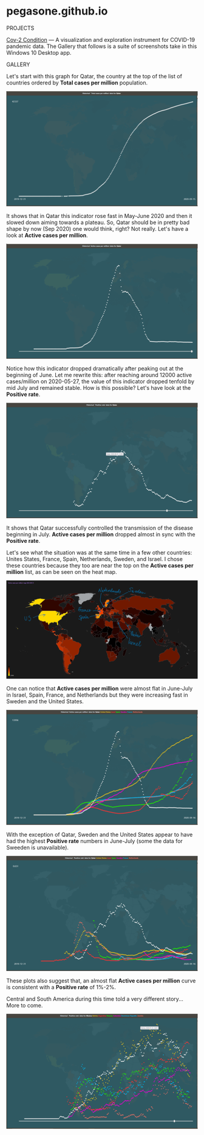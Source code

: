 # pegasone.github.io
PROJECTS

<a href="https://github.com/pegasone/cov2con">Cov-2 Condition</a> — A visualization and exploration instrument for COVID-19 pandemic data. The Gallery that follows is a suite of screenshots take in this Windows 10 Desktop app.

GALLERY

Let's start with this graph for Qatar, the country at the top of the list of countries ordered by <b>Total cases per million</b> population.

![Figure 1](/img/img002.png)

It shows that in Qatar this indicator rose fast in May-June 2020 and then it slowed down aiming towards a plateau. So, Qatar should be in pretty bad shape by now (Sep 2020) one would think, right? Not really. Let's have a look at <b>Active cases per million</b>.

![Figure 2](/img/img004.png)

Notice how this indicator dropped dramatically after peaking out at the beginning of June. Let me rewrite this: after reaching around 12000 active cases/million on 2020-05-27, the value of this indicator dropped tenfold by mid July and remained stable. How is this possible? Let's have look at the <b>Positive rate</b>.

![Figure 3](/img/img003.png)

It shows that Qatar successfully controlled the transmission of the disease beginning in July. <b>Active cases per million</b> dropped almost in sync with the <b>Positive rate</b>.

Let's see what the situation was at the same time in a few other countries: Unites States, France, Spain, Netherlands, Sweden, and Israel. I chose these countries because they too are near the top on the <b>Active cases per million</b> list, as can be seen on the heat map.

![Figure 4](/img/img012.png)

One can notice that <b>Active cases per million</b> were almost flat in June-July in Israel, Spain, France, and Netherlands but they were increasing fast in Sweden and the United States.

![Figure 5](/img/img011.png)

With the exception of Qatar, Sweden and the United States appear to have had the highest <b>Positive rate</b> numbers in June-July (some the data for Sweeden is unavailable).

![Figure 6](/img/img013.png)

These plots also suggest that, an almost flat <b>Active cases per million</b> curve is consistent with a <b>Positive rate</b> of 1%-2%.

Central and South America during this time told a very different story... More to come.

![Figure 7](/img/img006.png)
